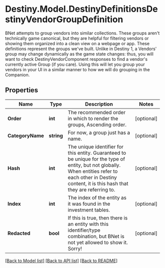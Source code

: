 # Destiny.Model.DestinyDefinitionsDestinyVendorGroupDefinition
BNet attempts to group vendors into similar collections. These groups aren't technically game canonical, but they are helpful for filtering vendors or showing them organized into a clean view on a webpage or app.  These definitions represent the groups we've built. Unlike in Destiny 1, a Vendors' group may change dynamically as the game state changes: thus, you will want to check DestinyVendorComponent responses to find a vendor's currently active Group (if you care).  Using this will let you group your vendors in your UI in a similar manner to how we will do grouping in the Companion.

## Properties

Name | Type | Description | Notes
------------ | ------------- | ------------- | -------------
**Order** | **int** | The recommended order in which to render the groups, Ascending order. | [optional] 
**CategoryName** | **string** | For now, a group just has a name. | [optional] 
**Hash** | **int** | The unique identifier for this entity. Guaranteed to be unique for the type of entity, but not globally.  When entities refer to each other in Destiny content, it is this hash that they are referring to. | [optional] 
**Index** | **int** | The index of the entity as it was found in the investment tables. | [optional] 
**Redacted** | **bool** | If this is true, then there is an entity with this identifier/type combination, but BNet is not yet allowed to show it. Sorry! | [optional] 

[[Back to Model list]](../README.md#documentation-for-models) [[Back to API list]](../README.md#documentation-for-api-endpoints) [[Back to README]](../README.md)

